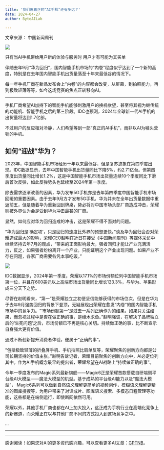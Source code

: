 ```yaml
---
title: '我们离真正的“AI手机”还有多远？'
date: 2024-04-27
author: ByteAILab

---
```


文章来源： 中国新闻周刊

![](http://www.jesonc.com/upload/3B33CB85B496C0CB6FBA4C2BD79320AD/1714102582600/FqZrzTOfetwssvUqv55AsctbwGQN.png)

只有当AI手机带给用户新的体验与服务时
用户才有可能为其买单

伴随去年9月“华为回归”，国内智能手机市场的“内卷”程度似乎达到了一个新的高度，特别是在去年国内智能手机出货量落至十年来最低谷的情况下。

每一年手机厂商在新品发布会上“内卷”的内容都会改变，从屏幕，到拍照能力，再到极致轻薄等等，如今这场竞赛的焦点正转移向AI。

---


手机厂商希望AI加持下的智能手机能够刺激用户的换机欲望，甚至将其视为继传统的功能机、智能手机之后的第三阶段。IDC也预测，2024年全球新一代AI手机的出货量将达到1.7亿部。

不过用户的反应相对冷静，人们希望等到一部“真正的AI手机”，而非以AI为噱头营销的手机。

## 如何“迎战”华为？

2023年，中国智能手机市场经历十年以来最低谷，但是复苏迹象在第四季度出现。IDC数据显示，去年中国智能手机出货量同比下降5%，约2.71亿台。但第四季度出货量同比增长1.2%，这是中国智能手机市场出货量连续10个季度同比下滑后首次反弹，如此反弹势头也延续至2024年第一季度。

除去需求逐渐改善的因素，华为发布5G手机亦是去年第四季度中国智能手机市场回暖的重要因素。由于去年9月方才发布5G手机，华为并未在全年出货量数据中重返前五，但是随着华为重新回到牌桌，势必将对中国市场头部厂商造成冲击，荣耀则被外界认为会是受到华为冲击最甚的厂商。

显然，如何应对华为回归造成的冲击，这是荣耀不得不面对的问题。

“华为回归是‘确定项’，只是回归的速度比外界的预想更快。”谈及华为回归会否对荣耀造成最大的影响，荣耀CEO赵明在近日在接受《中国新闻周刊》等媒体采访中继续坚持去年7月的观点，“带来的正面影响最大，强者回归才能让产业充满活力，反之，如果强者纷纷离开一个产业，只能证明这个产业出现问题。如果产业不存在问题，各家厂商需要各凭本事吃饭。”

![](http://www.jesonc.com/FgaSpiX55-aSxlw8UjvKOYhcvjDh)

IDC数据显示，2024年第一季度，荣耀以17.1%的市场份额位列中国智能手机市场第一位，并且在600美元以上高端市场出货量同比增长123.3%，与华为、苹果形成三分天下之势。

尽管在赵明看来，“第一”是荣耀独立之初便坚信能够获得的市场位次，但是在华为于去年9月强势回归的背景下登顶，无疑展现出荣耀在愈发“内卷”的国内智能手机市场中的竞争力。“‘市场份额第一’是过去一系列正确作为的结果，如果只关注结果，而忽视过程中是否在做正确的事，是缘木求鱼。”赵明强调，在解决了品牌独立后的‘生死问题’之后，市场份额已不再是核心关切。持续做正确的事，比不断宣示自身强大更有价值。

通过不断创新提升消费者体验，便属于“正确的事”。

“包括极致轻薄的折叠屏手机、手机拍照比肩单反等，荣耀聚焦的创新方向都是公司长期坚持的价值主张。”赵明告诉记者，荣耀目前聚焦的创新方向中，AI必定位列其中。作为AI手机概念最早的提出者，荣耀希望在AI战略上“持续做正确的事”。

今年一季度发布的Magic系列最新旗舰——Magic6正是荣耀首款搭载自研端侧平台级AI大模型——魔法大模型的机型。基于成熟的平台级AI能力以及“魔法大模型”， Magic6系列可以做到自然语义理解更简单的视频创作，模糊语义理解更精准的图库搜搜等，为用户带来了对话成片、图库语义搜索、多模态日程管理等功能，这些都是在端侧运行，即使断网依然可用。

荣耀以外，其他手机厂商也都在AI上加大投入，这正成为手机行业在高端化竞争上的新赛道，而荣耀正在以与其他厂商不同的方式投入到这场竞争之中。

...

---
---
感谢阅读！如果您对AI的更多资讯感兴趣，可以查看更多AI文章：[GPTNB](https://gptnb.com)。